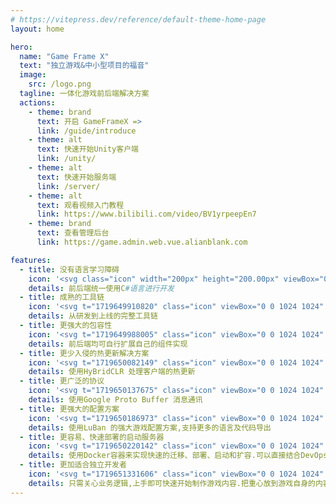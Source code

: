```yaml
---
# https://vitepress.dev/reference/default-theme-home-page
layout: home

hero:
  name: "Game Frame X"
  text: "独立游戏&中小型项目的福音"
  image:
    src: /logo.png
  tagline: 一体化游戏前后端解决方案
  actions:
    - theme: brand
      text: 开启 GameFrameX =>
      link: /guide/introduce
    - theme: alt
      text: 快速开始Unity客户端
      link: /unity/
    - theme: alt
      text: 快速开始服务端
      link: /server/
    - theme: alt
      text: 观看视频入门教程
      link: https://www.bilibili.com/video/BV1yrpeepEn7
    - theme: brand
      text: 查看管理后台
      link: https://game.admin.web.vue.alianblank.com

features:
  - title: 没有语言学习障碍
    icon: '<svg class="icon" width="200px" height="200.00px" viewBox="0 0 1024 1024" version="1.1" xmlns="http://www.w3.org/2000/svg"><path d="M0 512a512 512 0 1 0 1024 0A512 512 0 0 0 0 512z" fill="#A375E6" /><path d="M816.576 309.568a365.696 365.696 0 1 0-9.6 418.56l-155.712-97.6a182.848 182.848 0 1 1 7.936-226.816l157.376-94.08z" fill="#FFFFFF" /><path d="M765.44 540.288l6.272-56.32h-30.848l3.2-44.992h32.704l4.288-38.464h26.624l-4.352 38.464h30.72l4.224-38.464h26.624l-4.288 38.464h17.024l-3.136 45.056h-19.008l-6.272 56.32h18.944l-3.2 44.992h-20.8l-4.672 41.28h-26.432l4.608-41.28h-30.72l-4.672 41.28h-26.496l4.608-41.28h-28.992l3.136-45.056h30.912z m26.496 0h30.72l6.4-56.32h-30.72l-6.4 56.32z" fill="#FFFFFF" /></svg>'
    details: 前后端统一使用C#语言进行开发
  - title: 成熟的工具链
    icon: '<svg t="1719649910820" class="icon" viewBox="0 0 1024 1024" version="1.1" xmlns="http://www.w3.org/2000/svg" p-id="1756" width="200" height="200"><path d="M605.046622 487.15509l43.843958-43.843958a127.634634 127.634634 0 0 0 98.405329-1.94862 12.130162 12.130162 0 0 0 6.216099-15.998173 11.857355 11.857355 0 0 0-2.318859-3.488031l-77.944814-77.944814a23.539334 23.539334 0 0 1-0.818421-33.282436c0.263064-0.272807 0.535871-0.555357 0.818421-0.818421l77.944814-77.944814a12.06196 12.06196 0 0 0-3.89724-19.486204 126.11471 126.11471 0 0 0-170.504282 158.81256l-44.818268 44.818268zM521.255947 425.773549l-60.407231-60.407231-72.098954 72.098953 60.407231 60.407231 72.098954 72.098954 222.142721 222.142721a16.465842 16.465842 0 0 0 23.286013 0.097431l0.097431-0.097431 49.689819-49.689819a15.920228 15.920228 0 0 0 0.886623-22.496822 12.685519 12.685519 0 0 0-0.886623-0.886623L593.3549 498.846813z" p-id="1757" fill="#d4237a"></path><path d="M784.319696 270.85823l-65.278783 65.278782a13.552655 13.552655 0 0 0 0 18.511894l49.68982 49.689819a13.007041 13.007041 0 0 0 18.404719 0.214348 11.340971 11.340971 0 0 0 1.081484-1.188658 125.812674 125.812674 0 0 0 16.563273-128.608944 12.987555 12.987555 0 0 0-20.460513-3.897241zM286.447193 578.740247l77.944815 77.944815a23.539334 23.539334 0 0 1 0.81842 33.282436 21.6102 21.6102 0 0 1-0.81842 0.81842l-77.944815 77.944815a12.06196 12.06196 0 0 0 3.897241 19.486203 125.841903 125.841903 0 0 0 170.504282-157.838249l48.715509-48.715509-72.098954-72.098953-47.741199 47.741198a130.060666 130.060666 0 0 0-99.379638 1.948621 12.130162 12.130162 0 0 0-6.216099 15.998173 11.857355 11.857355 0 0 0 2.318858 3.48803z" p-id="1758" fill="#d4237a"></path><path d="M249.423406 597.252141a125.812674 125.812674 0 0 0-16.563273 128.608944 12.948582 12.948582 0 0 0 21.434824 3.89724l65.278782-65.278782a13.552655 13.552655 0 0 0 0-18.511893l-49.689819-49.689819a14.069039 14.069039 0 0 0-19.895414 0.350751 17.147859 17.147859 0 0 0-0.5651 0.623559zM265.986679 379.980971h4.871551l-4.871551-4.871551z" p-id="1759" fill="#d4237a"></path><path d="M310.804948 448.182683l14.614652-14.614653-53.58706-53.587059h-4.87155a8.768792 8.768792 0 0 1 0.97431-4.871551l-10.717412-10.717412-14.614653 14.614652-8.768792-7.794481a19.992845 19.992845 0 0 0-28.254995 0l-3.897241 3.897241a19.992845 19.992845 0 0 0 0 28.254995l84.764986 84.764986a19.992845 19.992845 0 0 0 28.254995 0l3.897241-3.897241a19.992845 19.992845 0 0 0 0-28.254995zM393.621313 230.911513l68.201713 68.201712c78.919125-52.61275 122.763083-8.768792 62.355851-69.176022-41.895338-41.895338-94.508088-22.409134-130.557564 0.97431zM456.951475 317.625119l-7.794482-7.794482-69.176022-70.150333-7.794482-7.794481a18.833416 18.833416 0 0 0-26.627897-0.652788 20.616403 20.616403 0 0 0-0.652788 0.652788l-84.764986 84.764986a19.992845 19.992845 0 0 0 0 28.254995l5.845861 5.845861 0.974311 0.97431 6.820171 6.820172c15.588963-23.383444 45.792578-46.766889 22.409134-69.176023 23.383444 23.383444-6.820171 46.766889-22.409134 69.176023l20.460514 20.460513 42.869648 42.869648 7.794481 7.794482a19.262112 19.262112 0 0 0 13.640343 5.845861h3.89724a19.612864 19.612864 0 0 0 7.794482-3.897241c0.97431-0.97431 1.94862-0.97431 1.94862-1.94862l3.897241-3.897241 72.098953-72.098953 5.845861-5.845861 2.922931-2.922931a13.464967 13.464967 0 0 0 2.92293-3.897241 17.985766 17.985766 0 0 0-2.92293-23.383444z" p-id="1760" fill="#d4237a"></path><path d="M511.512845 2.922931a14.185956 14.185956 0 0 0-12.666032 6.820171l-26.306375 42.869648-12.666033 0.97431-34.100856-37.023787a14.829001 14.829001 0 0 0-20.957412-0.233834 15.033606 15.033606 0 0 0-3.400343 5.105385L383.878211 68.201713l-11.691722 3.89724-40.921028-29.229305a15.978687 15.978687 0 0 0-23.383444 9.743102l-7.794481 49.689819-11.691722 4.871551-45.792579-20.460514a14.88746 14.88746 0 0 0-20.460514 13.640343l1.948621 50.664129-9.743102 7.794481-48.715509-11.691722a15.131037 15.131037 0 0 0-17.537584 17.537584l11.691723 48.715509-7.794482 9.743101-50.664129-1.94862a15.023863 15.023863 0 0 0-14.614653 15.384358 14.85823 14.85823 0 0 0 0.97431 5.076156l20.460514 45.792578-5.845861 10.717412-49.689819 7.794482a15.764339 15.764339 0 0 0-11.506603 19.096479 15.588963 15.588963 0 0 0 1.763501 4.286965l29.229305 40.921028-3.89724 13.640342-46.766889 17.537583a14.906946 14.906946 0 0 0-4.871551 24.357755l37.023787 34.100856-0.97431 12.666033L9.743102 498.846813a15.481789 15.481789 0 0 0-3.760837 21.571227A15.325899 15.325899 0 0 0 9.743102 524.178877l42.869648 26.306375 0.97431 12.666032-37.023787 34.100857a14.829001 14.829001 0 0 0-0.233834 20.957412 15.033606 15.033606 0 0 0 5.105385 3.400342L68.201713 640.121789l3.89724 11.691722-29.229305 40.921028a15.764339 15.764339 0 0 0 5.456137 21.619942 15.588963 15.588963 0 0 0 4.286965 1.763502l49.689819 7.794481 5.845861 10.717412L87.687916 780.422455a14.88746 14.88746 0 0 0 13.640343 20.460514l50.664129-1.948621 7.794482 9.743102-11.691723 48.715509a15.131037 15.131037 0 0 0 17.537584 17.537583l48.715509-11.691722 9.743102 7.794482-1.948621 50.664129a15.023863 15.023863 0 0 0 15.384358 14.614653 14.85823 14.85823 0 0 0 5.076156-0.97431l45.792579-20.460514 10.717411 5.845861 7.794482 49.689819a15.764339 15.764339 0 0 0 19.096479 11.506603 15.588963 15.588963 0 0 0 4.286965-1.763501l40.921028-29.229306 11.691722 3.897241 17.537583 46.766889a14.906946 14.906946 0 0 0 24.357755 4.871551l34.100856-37.023787 12.666032 0.97431 26.306375 42.869648a15.481789 15.481789 0 0 0 21.571228 3.760837A15.325899 15.325899 0 0 0 523.204567 1013.282588l26.306375-42.869648 12.666032-0.97431 34.100857 37.023787a14.829001 14.829001 0 0 0 20.957412 0.233834 15.033606 15.033606 0 0 0 3.400342-5.105385l17.537583-46.766889 11.691723-3.897241 40.921027 29.229306a15.978687 15.978687 0 0 0 23.383445-9.743102l7.794481-49.689819 10.717412-5.845861 45.792578 20.460514a14.88746 14.88746 0 0 0 20.460514-13.640343l-1.94862-50.664129 9.743102-7.794482 48.715509 11.691722a15.131037 15.131037 0 0 0 17.537583-17.537583l-11.691722-48.715509 7.794481-9.743102 50.66413 1.948621a15.023863 15.023863 0 0 0 14.614652-15.384358 14.85823 14.85823 0 0 0-0.97431-5.076156L915.85157 734.629876l5.845861-10.717412 49.689819-7.794481a15.764339 15.764339 0 0 0 11.506603-19.09648 15.588963 15.588963 0 0 0-1.763501-4.286964l-29.229305-40.921028 3.89724-11.691722 46.766889-17.537583a14.906946 14.906946 0 0 0 4.871551-24.357755l-37.023787-34.100856 0.97431-12.666033 42.869648-26.306375a15.481789 15.481789 0 0 0 3.760837-21.571227 15.325899 15.325899 0 0 0-3.760837-3.760837l-42.869648-26.306375-0.97431-12.666032 37.023787-34.100857a14.829001 14.829001 0 0 0 0.233834-20.957412 15.033606 15.033606 0 0 0-5.105385-3.400342l-46.766889-17.537584-3.89724-11.691722 29.229305-40.921027a15.978687 15.978687 0 0 0-9.743102-23.383445l-49.689819-7.794481-5.845861-12.666032 20.460514-45.792579a14.88746 14.88746 0 0 0-13.640343-20.460514l-49.689819 1.948621-7.794481-9.743102 11.691722-48.715509a15.131037 15.131037 0 0 0-17.537584-17.537584l-48.715509 11.691723-9.743101-7.794482 1.94862-50.664129a15.023863 15.023863 0 0 0-15.384358-14.614653 14.85823 14.85823 0 0 0-5.076156 0.97431l-46.766889 19.486204-10.717411-5.845861-7.794482-49.689819a15.764339 15.764339 0 0 0-19.096479-11.506604 15.588963 15.588963 0 0 0-4.286965 1.763502l-40.921028 29.229305-12.666032-2.92293-17.537583-46.766889a14.906946 14.906946 0 0 0-24.357755-4.871551l-34.100856 37.023787-12.666033-0.97431L525.153187 9.743102a14.751056 14.751056 0 0 0-13.640342-6.820171z m0 89.636536a29.541085 29.541085 0 0 1 29.229305 29.823635v0.379981c0 39.946717-60.407231 39.946717-60.407231 0a29.414424 29.414424 0 0 1 28.557032-30.203616c0.876879-0.068202 1.753758-0.048716 2.620894 0z m69.176023 49.689819a375.002245 375.002245 0 0 1 255.269267 182.196004l-36.049477 80.867745a27.534006 27.534006 0 0 0 13.640343 36.049477l69.176023 30.203615c1.94862 21.434824 0 64.304472 0 64.304472a377.360076 377.360076 0 0 1-72.098954 193.887726 503.211722 503.211722 0 0 1-33.126546 39.946718l-64.304472-13.640343a28.254995 28.254995 0 0 0-33.126546 21.434824l-15.588963 71.124643a372.322892 372.322892 0 0 1-310.804947-1.94862l-15.588963-71.124643a28.05039 28.05039 0 0 0-33.126546-21.434824l-62.355852 13.640342c-11.691722-11.691722-32.152236-37.998097-32.152236-37.998097a365.804757 365.804757 0 0 1-58.458611-118.865842s-3.897241-14.614653-5.845861-21.434824c-0.97431-2.922931-0.97431-5.845861-1.94862-8.768791a226.868126 226.868126 0 0 1-3.897241-25.332065c-0.97431-3.897241-0.97431-7.794481-1.94862-12.666032-0.97431-6.820171-1.94862-30.203616-1.948621-34.100857v-12.666032c0-4.871551 0.97431-9.743102 0.97431-14.614653 0-3.897241 0.97431-8.768792 0.974311-12.666032l65.278782-29.229305a27.504776 27.504776 0 0 0 13.971608-36.302798 23.704967 23.704967 0 0 0-0.331266-0.720989l-33.126546-75.021884a364.703787 364.703787 0 0 1 47.741199-67.227403s8.768792-9.743102 11.691722-12.666032c5.845861-5.845861 11.691722-11.691722 18.511894-17.537583l1.94862-1.948621a370.978344 370.978344 0 0 1 175.375833-85.739296l46.766888 48.715509a27.660666 27.660666 0 0 0 38.972407 0.974311z m-430.6451 224.091342a29.433911 29.433911 0 0 1 15.588963 4.871551 30.262074 30.262074 0 0 1-17.537584 55.53568 30.203616 30.203616 0 0 1-29.229305-30.203615 30.56411 30.56411 0 0 1 30.934348-30.203616z m721.963844 0.97431a29.541085 29.541085 0 0 1 29.229305 29.823635v0.379981c0 39.946717-60.407231 39.946717-60.407231 0a31.177926 31.177926 0 0 1 31.177926-30.203616zM286.447193 793.088487a29.541085 29.541085 0 0 1 29.229306 29.823635v0.379981c0 39.946717-60.407231 39.946717-60.407232 0a31.177926 31.177926 0 0 1 31.177926-30.203616z m449.156993 0.97431a29.541085 29.541085 0 0 1 29.229306 29.823635v0.379981c0 39.946717-60.407231 39.946717-60.407231 0a30.56411 30.56411 0 0 1 30.934348-30.203616z" p-id="1761" fill="#d4237a"></path></svg>'
    details: 从研发到上线的完整工具链
  - title: 更强大的包容性
    icon: '<svg t="1719649988005" class="icon" viewBox="0 0 1024 1024" version="1.1" xmlns="http://www.w3.org/2000/svg" p-id="2982" width="200" height="200"><path d="M948.288 720.128L825.6 606.976a36.032 36.032 0 0 0-48.832 52.928l55.04 50.688h-219.52a36.032 36.032 0 0 0 0 72h219.456l-55.04 50.688a36.032 36.032 0 0 0 48.832 52.928l122.752-113.216a35.968 35.968 0 0 0 0-52.928zM888 128H136C96.256 128 64 160.256 64 200v624C64 863.744 96.256 896 136 896h312.064a35.968 35.968 0 1 0 0-72H136v-624h752v312.128a35.968 35.968 0 1 0 72 0V200C960 160.256 927.744 128 888 128zM192.832 328.32h60.608l56.96 129.536h1.6V328.256h38.912v181.312H296.32l-62.72-137.92h-1.6v137.92h-39.168V328.32z m197.504 121.152V328.32h39.68v116.8c0 21.952 7.552 33.152 36.288 33.152 29.76 0 36.608-13.056 36.608-33.152V328.256h39.424v121.216c0 44.672-27.712 62.72-76.288 62.72-48.832 0-75.712-14.912-75.712-62.72z m303.296 25.6v34.56H581.76V328.192h39.68v146.816h72.128z m137.92 0v34.56h-111.808V328.192h39.68v146.816h72.128z" fill="#1296db" p-id="2983"></path></svg>'
    details: 前后端均可自行扩展自己的组件实现
  - title: 更少入侵的热更新解决方案
    icon: '<svg t="1719650082149" class="icon" viewBox="0 0 1024 1024" version="1.1" xmlns="http://www.w3.org/2000/svg" p-id="5048" width="200" height="200"><path d="M153.6 341.333L529.067 512v460.8L153.6 802.133v-460.8z m17.067 26.505v423.304L512 946.295V522.991L170.667 367.838z" fill="#C6E5FF" p-id="5049"></path><path d="M512 68.267l375.467 170.666v460.8L512 529.067v-460.8z m17.067 26.504v423.305L870.4 673.229V249.924L529.067 94.771z" fill="#C6E5FF" p-id="5050"></path><path d="M175.872 798.874l708.267-544.649-10.411-13.517L165.461 785.34z" fill="#C6E5FF" p-id="5051"></path><path d="M853.333 238.933a34.133 34.133 0 1 0 68.267 0 34.133 34.133 0 1 0-68.267 0zM477.867 955.733a34.133 34.133 0 1 0 68.266 0 34.133 34.133 0 1 0-68.266 0zM119.467 802.133a34.133 34.133 0 1 0 68.266 0 34.133 34.133 0 1 0-68.266 0zM119.467 358.4a34.133 34.133 0 1 0 68.266 0 34.133 34.133 0 1 0-68.266 0zM477.867 85.333a34.133 34.133 0 1 0 68.266 0 34.133 34.133 0 1 0-68.266 0zM853.333 682.667a34.133 34.133 0 1 0 68.267 0 34.133 34.133 0 1 0-68.267 0zM584.533 563.2h8.534c2.56 0 4.266-3.413 4.266-8.533s-1.706-8.534-4.266-8.534h-8.534c-2.56 0-4.266 3.414-4.266 8.534s1.706 8.533 4.266 8.533m-102.007-34.133h93.081c2.8 0 4.66-3.414 4.66-8.534s-1.878-8.533-4.66-8.533h-93.081c-2.8 0-4.66 3.413-4.66 8.533s1.878 8.534 4.66 8.534M366.933 460.8c5.12 0 8.534-3.413 8.534-8.533v-59.734c0-9.386 7.68-17.066 17.066-17.066h59.734c5.12 0 8.533-3.414 8.533-8.534s-3.413-8.533-8.533-8.533h-59.734c-18.773 0-34.133 15.36-34.133 34.133v59.734c0 5.12 3.413 8.533 8.533 8.533m217.6 68.267h8.534c2.56 0 4.266-3.414 4.266-8.534S595.627 512 593.067 512h-8.534c-2.56 0-4.266 3.413-4.266 8.533s1.706 8.534 4.266 8.534M665.6 358.4h-59.733c-5.12 0-8.534 3.67-8.534 9.182 0 5.53 3.414 9.199 8.534 9.199H665.6c9.387 0 17.067 8.277 17.067 18.38v73.524c0 5.512 3.413 9.182 8.533 9.182s8.533-3.67 8.533-9.182v-73.523c0-20.224-15.36-36.762-34.133-36.762M452.267 682.667h-59.734c-9.386 0-17.066-7.68-17.066-17.067v-59.733c0-5.12-3.414-8.534-8.534-8.534s-8.533 3.414-8.533 8.534V665.6c0 18.773 15.36 34.133 34.133 34.133h59.734c5.12 0 8.533-3.413 8.533-8.533s-3.413-8.533-8.533-8.533M691.2 597.333c-5.12 0-8.533 3.414-8.533 8.534V665.6c0 9.387-7.68 17.067-17.067 17.067h-59.733c-5.12 0-8.534 3.413-8.534 8.533s3.414 8.533 8.534 8.533H665.6c18.773 0 34.133-15.36 34.133-34.133v-59.733c0-5.12-3.413-8.534-8.533-8.534M482.526 563.2h93.081c2.8 0 4.66-3.413 4.66-8.533s-1.878-8.534-4.66-8.534h-93.081c-2.8 0-4.66 3.414-4.66 8.534s1.878 8.533 4.66 8.533m-55.86-102.4v153.6c0 9.387 7.988 17.067 17.75 17.067h186.368c9.762 0 17.75-7.68 17.75-17.067V460.8c0-9.387-7.988-17.067-17.75-17.067H444.416c-9.762 0-17.75 7.68-17.75 17.067" fill="#1875F0" p-id="5052"></path></svg>'
    details: 使用HyBridCLR 处理客户端的热更新
  - title: 更广泛的协议
    icon: '<svg t="1719650137675" class="icon" viewBox="0 0 1024 1024" version="1.1" xmlns="http://www.w3.org/2000/svg" p-id="7003" width="200" height="200"><path d="M786.6368 844.032l83.0976-144.0256-108.7744-188.544-191.8464 332.5952z" fill="#FFC107" p-id="7004"></path><path d="M960.4608 542.6432a62.3616 62.3616 0 0 0 0-62.3104L786.5856 178.9184H569.088l300.6208 521.1392 90.7264-157.44z" fill="#0F9D58" p-id="7005"></path><path d="M236.416 178.8672l-83.0976 144.0512 108.7744 188.544 191.8464-332.5952z" fill="#DB4437" p-id="7006"></path><path d="M62.592 480.256a62.3616 62.3616 0 0 0 0 62.336l173.8752 301.3888h217.472L153.344 322.9184l-90.7264 157.3632z" fill="#4285F4" p-id="7007"></path></svg>'
    details: 使用Google Proto Buffer 消息通讯
  - title: 更强大的配置方案
    icon: '<svg t="1719650186973" class="icon" viewBox="0 0 1024 1024" version="1.1" xmlns="http://www.w3.org/2000/svg" p-id="10585" width="200" height="200"><path d="M383.6416 703.8464h255.744v-191.7952H383.6416v191.7952z m0 63.9488v191.7952h-64v-191.7952H64v-63.9488h255.744v-191.7952H63.9488V448.1024h255.744V256.3072h63.9488v191.7952h255.744V256.3072h63.9488v191.7952h255.744v63.9488h-255.744v191.7952h255.744v63.9488h-255.744v191.7952h-64v-191.7952H383.6928z m639.3344-511.488V1023.488H0v-63.9488h0.0512V64.512H0V0.5632h1022.976v255.744z m-63.8976 0H63.9488v703.2832h895.1296V256.3072z" fill="#d4237a" p-id="10586"></path></svg>'
    details: 使用LuBan 的强大游戏配置方案,支持更多的语言及代码导出
  - title: 更容易、快速部署的启动服务器
    icon: '<svg t="1719650220142" class="icon" viewBox="0 0 1024 1024" version="1.1" xmlns="http://www.w3.org/2000/svg" p-id="11986" width="200" height="200"><path d="M0 0m184.32 0l655.36 0q184.32 0 184.32 184.32l0 655.36q0 184.32-184.32 184.32l-655.36 0q-184.32 0-184.32-184.32l0-655.36q0-184.32 184.32-184.32Z" fill="#458EE6" p-id="11987"></path><path d="M433.152 413.696m3.072 0l73.216 0q3.072 0 3.072 3.072l0 67.584q0 3.072-3.072 3.072l-73.216 0q-3.072 0-3.072-3.072l0-67.584q0-3.072 3.072-3.072Z" fill="#FFFFFF" p-id="11988"></path><path d="M524.288 413.696m3.072 0l73.216 0q3.072 0 3.072 3.072l0 67.584q0 3.072-3.072 3.072l-73.216 0q-3.072 0-3.072-3.072l0-67.584q0-3.072 3.072-3.072Z" fill="#FFFFFF" p-id="11989"></path><path d="M615.424 413.696m3.072 0l73.216 0q3.072 0 3.072 3.072l0 67.584q0 3.072-3.072 3.072l-73.216 0q-3.072 0-3.072-3.072l0-67.584q0-3.072 3.072-3.072Z" fill="#FFFFFF" p-id="11990"></path><path d="M342.016 413.696m3.072 0l73.216 0q3.072 0 3.072 3.072l0 67.584q0 3.072-3.072 3.072l-73.216 0q-3.072 0-3.072-3.072l0-67.584q0-3.072 3.072-3.072Z" fill="#FFFFFF" p-id="11991"></path><path d="M250.88 413.696m3.072 0l73.216 0q3.072 0 3.072 3.072l0 67.584q0 3.072-3.072 3.072l-73.216 0q-3.072 0-3.072-3.072l0-67.584q0-3.072 3.072-3.072Z" fill="#FFFFFF" p-id="11992"></path><path d="M433.152 327.68m3.072 0l73.216 0q3.072 0 3.072 3.072l0 67.584q0 3.072-3.072 3.072l-73.216 0q-3.072 0-3.072-3.072l0-67.584q0-3.072 3.072-3.072Z" fill="#FFFFFF" p-id="11993"></path><path d="M524.288 327.68m3.072 0l73.216 0q3.072 0 3.072 3.072l0 67.584q0 3.072-3.072 3.072l-73.216 0q-3.072 0-3.072-3.072l0-67.584q0-3.072 3.072-3.072Z" fill="#FFFFFF" p-id="11994"></path><path d="M342.016 327.68m3.072 0l73.216 0q3.072 0 3.072 3.072l0 67.584q0 3.072-3.072 3.072l-73.216 0q-3.072 0-3.072-3.072l0-67.584q0-3.072 3.072-3.072Z" fill="#FFFFFF" p-id="11995"></path><path d="M525.312 241.664m3.072 0l73.216 0q3.072 0 3.072 3.072l0 67.584q0 3.072-3.072 3.072l-73.216 0q-3.072 0-3.072-3.072l0-67.584q0-3.072 3.072-3.072Z" fill="#FFFFFF" p-id="11996"></path><path d="M205.9264 499.82464s-20.5824 3.46112-20.24448 13.1072c-4.57728 26.624-29.40928 253.32736 218.91072 272.64 342.54848 28.96896 417.97632-257.30048 417.97632-257.30048s93.32736 2.32448 115.7632-70.22592c-3.47136-9.216-35.47136-34.73408-100.096-25.01632 0.79872-35.328-44.81024-84.11136-59.2384-84.11136s-57.87648 58.63424-19.95776 139.42784c-1.024 2.9696-21.97504 9.69728-63.77472 11.48928z" fill="#FFFFFF" p-id="11997"></path></svg>'
    details: 使用Docker容器来实现快速的迁移、部署、启动和扩容.可以直接结合DevOps 来快速迭代
  - title: 更加适合独立开发者
    icon: '<svg t="1719651331606" class="icon" viewBox="0 0 1024 1024" version="1.1" xmlns="http://www.w3.org/2000/svg" p-id="4449" width="200" height="200"><path d="M0 0m204.8 0l614.4 0q204.8 0 204.8 204.8l0 614.4q0 204.8-204.8 204.8l-614.4 0q-204.8 0-204.8-204.8l0-614.4q0-204.8 204.8-204.8Z" fill="#A28FFF" p-id="4450"></path><path d="M819.2 0H534.272A756.48 756.48 0 0 0 0 483.584V819.2a204.8 204.8 0 0 0 204.8 204.8h614.4a204.8 204.8 0 0 0 204.8-204.8V204.8a204.8 204.8 0 0 0-204.8-204.8z" fill="#A288FF" p-id="4451"></path><path d="M819.2 0h-3.84a755.2 755.2 0 0 0-539.392 1024H819.2a204.8 204.8 0 0 0 204.8-204.8V204.8a204.8 204.8 0 0 0-204.8-204.8z" fill="#A280FF" p-id="4452"></path><path d="M497.152 721.152A752.384 752.384 0 0 0 560.384 1024H819.2a204.8 204.8 0 0 0 204.8-204.8V204.8a204.8 204.8 0 0 0-89.088-168.96 755.2 755.2 0 0 0-437.76 685.312z" fill="#9F73FF" p-id="4453"></path><path d="M153.6 307.2m230.4 0l256 0q230.4 0 230.4 230.4l0 0q0 230.4-230.4 230.4l-256 0q-230.4 0-230.4-230.4l0 0q0-230.4 230.4-230.4Z" fill="#F0F0FF" p-id="4454"></path><path d="M384 307.2a230.4 230.4 0 0 0-110.336 432.384A228.352 228.352 0 0 0 307.2 742.4h256a230.4 230.4 0 0 0 110.336-432.384A228.352 228.352 0 0 0 640 307.2z" fill="#FFFFFF" p-id="4455"></path><path d="M336.384 460.8m25.6 0l0 0q25.6 0 25.6 25.6l0 102.4q0 25.6-25.6 25.6l0 0q-25.6 0-25.6-25.6l0-102.4q0-25.6 25.6-25.6Z" fill="#AFA4FF" p-id="4456"></path><path d="M285.184 563.2m0-25.6l0 0q0-25.6 25.6-25.6l102.4 0q25.6 0 25.6 25.6l0 0q0 25.6-25.6 25.6l-102.4 0q-25.6 0-25.6-25.6Z" fill="#AFA4FF" p-id="4457"></path><path d="M687.616 537.6m-51.2 0a51.2 51.2 0 1 0 102.4 0 51.2 51.2 0 1 0-102.4 0Z" fill="#AFA4FF" p-id="4458"></path><path d="M512 332.8a25.6 25.6 0 0 1-25.6-25.6v-51.2a137.984 137.984 0 0 1 40.96-97.792l51.2-51.2A25.6 25.6 0 1 1 614.4 141.824l-51.2 51.2a86.272 86.272 0 0 0-25.6 60.416v51.2a25.6 25.6 0 0 1-25.6 28.16z" fill="#FFFFFF" p-id="4459"></path></svg>'
    details: 只需关心业务逻辑,上手即可快速开始制作游戏内容.把重心放到游戏自身的内容当中
---
```


<style>
:root {
  --vp-home-hero-name-color: transparent;
  --vp-home-hero-name-background: -webkit-linear-gradient(120deg, #bd34fe 60%, #41d1ff);

  --vp-home-hero-image-background-image: linear-gradient(-45deg, #bd34fe 50%, #47caff 50%);
  --vp-home-hero-image-filter: blur(44px);
}

@media (min-width: 1920px) {
  :root {
    --vp-home-hero-image-filter: blur(56px);
  }
}

@media (min-width: 1080px) {
  :root {
    --vp-home-hero-image-filter: blur(68px);
  }
}
</style>


